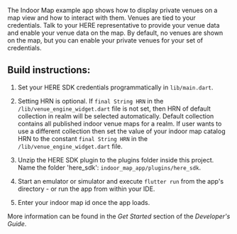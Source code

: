 The Indoor Map example app shows how to display private venues on a map view and how to interact with them. Venues are tied to your credentials. Talk to your HERE representative to provide your venue data and enable your venue data on the map. By default, no venues are shown on the map, but you can enable your private venues for your set of credentials.

Build instructions:
-------------------

1) Set your HERE SDK credentials programmatically in `lib/main.dart`.

2) Setting HRN is optional. If `final String HRN` in the `/lib/venue_engine_widget.dart` file is not set, then HRN of default collection in realm will be selected automatically. Default collection contains all published indoor venue maps for a realm. If user wants to use a different collection then set the value of your indoor map catalog HRN to the constant `final String HRN` in the `/lib/venue_engine_widget.dart` file.

3) Unzip the HERE SDK plugin to the plugins folder inside this project. Name the folder 'here_sdk': `indoor_map_app/plugins/here_sdk`.

4) Start an emulator or simulator and execute `flutter run` from the app's directory - or run the app from within your IDE.

5) Enter your indoor map id once the app loads.

More information can be found in the _Get Started_ section of the _Developer's Guide_.
